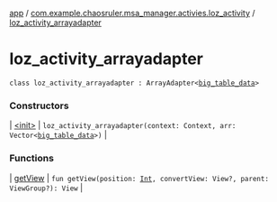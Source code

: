 [app](../../index.md) / [com.example.chaosruler.msa_manager.activies.loz_activity](../index.md) / [loz_activity_arrayadapter](.)

# loz_activity_arrayadapter

`class loz_activity_arrayadapter : ArrayAdapter<`[`big_table_data`](../../com.example.chaosruler.msa_manager.object_types/big_table_data/index.md)`>`

### Constructors

| [&lt;init&gt;](-init-.md) | `loz_activity_arrayadapter(context: Context, arr: Vector<`[`big_table_data`](../../com.example.chaosruler.msa_manager.object_types/big_table_data/index.md)`>)` |

### Functions

| [getView](get-view.md) | `fun getView(position: `[`Int`](https://kotlinlang.org/api/latest/jvm/stdlib/kotlin/-int/index.html)`, convertView: View?, parent: ViewGroup?): View` |

